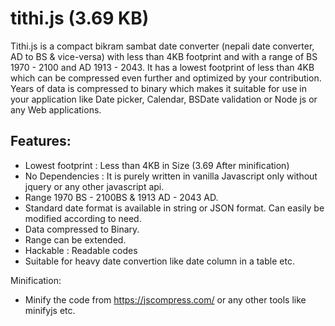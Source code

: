 # tithi.js (3.69 KB)
Tithi.js is a compact  bikram sambat date converter (nepali date converter, AD to BS &amp; vice-versa) with less than 4KB footprint and with a range of BS 1970 - 2100 and AD 1913 - 2043. It has a lowest footprint of less than 4KB which can be compressed even further and optimized by your contribution. Years of data is compressed to binary which makes it suitable for use in your application like Date picker, Calendar, BSDate validation or Node js or any Web applications.

## Features:
- Lowest footprint : Less than 4KB in Size (3.69 After minification)
- No Dependencies : It is purely written in vanilla Javascript only without jquery or any other javascript api. 
- Range 1970 BS - 2100BS & 1913 AD - 2043 AD.
- Standard date format is available in string or JSON format. Can easily be modified according to need.
- Data compressed to Binary.
- Range can be extended.
- Hackable : Readable codes
- Suitable for heavy date convertion like date column in a table etc.

Minification:
- Minify the code from https://jscompress.com/ or any other tools like minifyjs etc.
